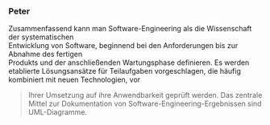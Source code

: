 ### Peter

Zusammenfassend kann man Software-Engineering als die Wissenschaft der systematischen  
Entwicklung von Software, beginnend bei den Anforderungen bis zur Abnahme des fertigen  
Produkts und der anschließenden Wartungsphase definieren. Es werden etablierte Lösungsansätze für Teilaufgaben vorgeschlagen, die häufig kombiniert mit neuen Technologien, vor  
>Ihrer Umsetzung auf ihre Anwendbarkeit geprüft werden. Das zentrale Mittel zur Dokumentation von Software-Engineering-Ergebnissen sind UML-Diagramme.